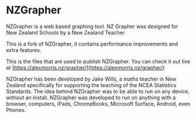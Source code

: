 # NZGrapher
NZGrapher is a web based graphing tool. NZ Grapher was designed for New Zealand Schools by a New Zealand Teacher

This is a fork of NZGrapher, it contains performance improvements and extra features.

This is the files that are used to publish NZGrapher. You can check it out live at [https://alexmorris.nz/grapher/](https://alexmorris.nz/grapher/)

NZGrapher has been developed by Jake Wills, a maths teacher in New Zealand specifically for supporting the teaching of the NCEA Statistics Standards. The idea behind NZGrapher was to be able to run on any device, without an install. NZGrapher was developed to run on anything with a browser, computers, iPads, ChromeBooks, Microsoft Surface, Android, even Phones.
